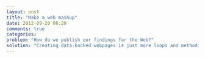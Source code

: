 ```yaml
---
layout: post
title: "Make a web mashup"
date: 2012-09-20 06:20
comments: true
categories: 
problem: "How do we publish our findings for the Web?"
solution: "Creating data-backed webpages is just more loops and methods."
---
```

